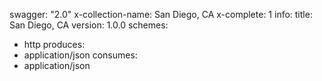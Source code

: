 swagger: "2.0"
x-collection-name: San Diego, CA
x-complete: 1
info:
  title: San Diego, CA
  version: 1.0.0
schemes:
- http
produces:
- application/json
consumes:
- application/json